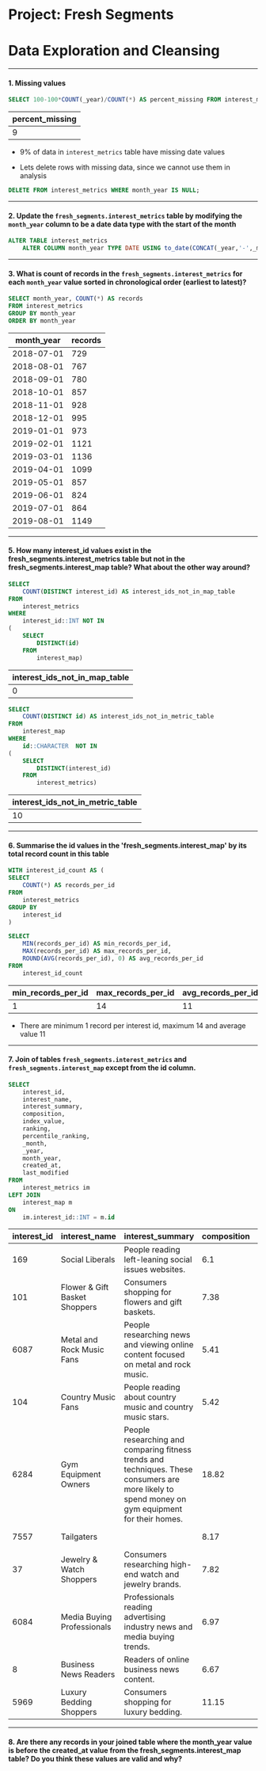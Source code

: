 # Project: Fresh Segments

# Data Exploration and Cleansing

--- 

#### 1. Missing values

````sql
SELECT 100-100*COUNT(_year)/COUNT(*) AS percent_missing FROM interest_metrics
````

|percent_missing|
|-----------|
|9|


- 9% of data in `interest_metrics` table have missing date values

- Lets delete rows with missing data, since we cannot use them in analysis

````sql
DELETE FROM interest_metrics WHERE month_year IS NULL;
````

--- 

#### 2. Update the `fresh_segments.interest_metrics` table by modifying the `month_year` column to be a date data type with the start of the month


````sql
ALTER TABLE interest_metrics
    ALTER COLUMN month_year TYPE DATE USING to_date(CONCAT(_year,'-',_month,'-01'), 'YYYY-MM-DD');
````

---

#### 3. What is count of records in the `fresh_segments.interest_metrics` for each `month_year` value sorted in chronological order (earliest to latest)?

````sql
SELECT month_year, COUNT(*) AS records
FROM interest_metrics 
GROUP BY month_year 
ORDER BY month_year 
````

|month_year|records|
|----------|-------|
|2018-07-01|729|
|2018-08-01|767|
|2018-09-01|780|
|2018-10-01|857|
|2018-11-01|928|
|2018-12-01|995|
|2019-01-01|973|
|2019-02-01|1121|
|2019-03-01|1136|
|2019-04-01|1099|
|2019-05-01|857|
|2019-06-01|824|
|2019-07-01|864|
|2019-08-01|1149|


--- 


#### 5. How many interest_id values exist in the fresh_segments.interest_metrics table but not in the fresh_segments.interest_map table? What about the other way around?

````sql
SELECT 
	COUNT(DISTINCT interest_id) AS interest_ids_not_in_map_table
FROM
	interest_metrics
WHERE
	interest_id::INT NOT IN 
(
	SELECT
		DISTINCT(id)
	FROM
		interest_map)
````

|interest_ids_not_in_map_table|
|-----------------------------|
|0|


````sql
SELECT 
	COUNT(DISTINCT id) AS interest_ids_not_in_metric_table
FROM
	interest_map
WHERE
	id::CHARACTER  NOT IN 
(
	SELECT
		DISTINCT(interest_id)
	FROM
		interest_metrics)
````

|interest_ids_not_in_metric_table|
|--------------------------------|
|10|


--- 

#### 6. Summarise the id values in the 'fresh_segments.interest_map' by its total record count in this table

````sql
WITH interest_id_count AS (
SELECT 
	COUNT(*) AS records_per_id
FROM
	interest_metrics
GROUP BY
	interest_id
)

SELECT
	MIN(records_per_id) AS min_records_per_id,
	MAX(records_per_id) AS max_records_per_id,
	ROUND(AVG(records_per_id), 0) AS avg_records_per_id
FROM
	interest_id_count
````

|min_records_per_id|max_records_per_id|avg_records_per_id|
|------------------|------------------|------------------|
|1|14|11|


- There are minimum 1 record per interest id, maximum 14 and average value 11

--- 

#### 7. Join of tables `fresh_segments.interest_metrics` and `fresh_segments.interest_map` except from the id column.

````sql
SELECT
	interest_id, 
	interest_name, 
	interest_summary, 
	composition, 
	index_value, 
	ranking, 
	percentile_ranking,
	_month, 
	_year, 
	month_year,
	created_at, 
	last_modified
FROM
	interest_metrics im
LEFT JOIN
	interest_map m	
ON
	im.interest_id::INT = m.id
````


|interest_id|interest_name|interest_summary|composition|index_value|ranking|percentile_ranking|_month|_year|month_year|created_at|last_modified|
|-----------|-------------|----------------|-----------|-----------|-------|------------------|------|-----|----------|----------|-------------|
|169|Social Liberals|People reading left-leaning social issues websites.|6.1|2.72|130|82.17|7|2018|2018-07-01|2016-05-26 14:57:59.000|2018-05-23 11:30:13.000|
|101|Flower & Gift Basket Shoppers|Consumers shopping for flowers and gift baskets.|7.38|2.72|130|82.17|7|2018|2018-07-01|2016-05-26 14:57:59.000|2018-05-23 11:30:12.000|
|6087|Metal and Rock Music Fans|People researching news and viewing online content focused on metal and rock music.|5.41|2.71|132|81.89|7|2018|2018-07-01|2017-03-27 16:59:29.000|2017-12-27 12:31:08.000|
|104|Country Music Fans|People reading about country music and country music stars.|5.42|2.71|132|81.89|7|2018|2018-07-01|2016-05-26 14:57:59.000|2018-05-23 11:30:12.000|
|6284|Gym Equipment Owners|People researching and comparing fitness trends and techniques. These consumers are more likely to spend money on gym equipment for their homes.|18.82|2.71|132|81.89|7|2018|2018-07-01|2017-04-18 15:46:10.000|2017-12-27 12:31:08.000|
|7557|Tailgaters||8.17|2.71|132|81.89|7|2018|2018-07-01|2017-07-20 17:31:31.000|2019-01-16 09:11:30.000|
|37|Jewelry & Watch Shoppers|Consumers researching high-end watch and jewelry brands.|7.82|2.71|132|81.89|7|2018|2018-07-01|2016-05-26 14:57:59.000|2018-05-23 11:30:12.000|
|6084|Media Buying Professionals|Professionals reading advertising industry news and media buying trends.|6.97|2.69|137|81.21|7|2018|2018-07-01|2017-03-27 16:59:29.000|2018-05-23 11:30:12.000|
|8|Business News Readers|Readers of online business news content.|6.67|2.68|138|81.07|7|2018|2018-07-01|2016-05-26 14:57:59.000|2018-05-23 11:30:12.000|
|5969|Luxury Bedding Shoppers|Consumers shopping for luxury bedding.|11.15|2.68|138|81.07|7|2018|2018-07-01|2017-03-08 09:57:00.000|2018-05-23 11:30:12.000|


--- 

#### 8. Are there any records in your joined table where the month_year value is before the created_at value from the fresh_segments.interest_map table? Do you think these values are valid and why?
